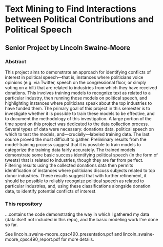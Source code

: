 # Text Mining to Find Interactions between Political Contributions and Political Speech
## Senior Project by Lincoln Swaine-Moore

### Abstract

This project aims to demonstrate an approach for identifying conflicts of interest in political speech—that is, instances where politicians voice opinions (e.g. via Twitter, speech on the congressional floor, or simply voting on a bill) that are related to industries from which they have received donations. This involves training models to recognize text as related to a particular industry, then running those models on political speech, and highlighting instances where politicians speak about the top industries to have funded them. The primary goal of this project in this semester is to investigate whether it is possible to train these models to be effective, and to document the methodology of this investigation.
A large portion of the time spent on this project was dedicated to the data collection process. Several types of data were necessary: donations data, political speech on which to test the models, and—crucially—labeled training data. The last source proved the most difficult to gather.
Preliminary results from the model-training process suggest that it is possible to train models to categorize the training data fairly accurately. The trained models demonstrate some basic success identifying political speech (in the form of tweets) that is related to industries, though they are far from perfect. Filtering results using the collected donations data then permits identification of instances where politicians discuss subjects related to top donor industries. 
These results suggest that with further refinement, it should be possible to reliably recognize political speech as related to particular industries, and, using these classifications alongside donation data, to identify potential conflicts of interest.

### This repository 
...contains the code demonstrating the way in which I gathered my data (data itself not included in this repo), and the basic modeling work I've done so far.

See lincoln_swaine-moore_cpsc490_presentation.pdf and lincoln_swaine-moore_cpsc490_report.pdf for more details.
